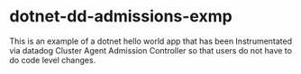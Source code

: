 # dotnet-dd-admissions-exmp
This is an example of a dotnet hello world app that has been Instrumentated via datadog Cluster Agent Admission Controller so that users do not have to do code level changes.


